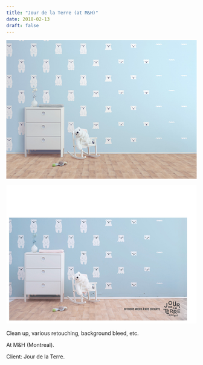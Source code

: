 ```yaml
---
title: "Jour de la Terre (at M&H)"
date: 2018-02-13
draft: false
---
```


![image2](jdlt-002.jpg)

![image1](jdlt-001.jpg)

Clean up, various retouching, background bleed, etc.

At M&H (Montreal).

Client: Jour de la Terre.